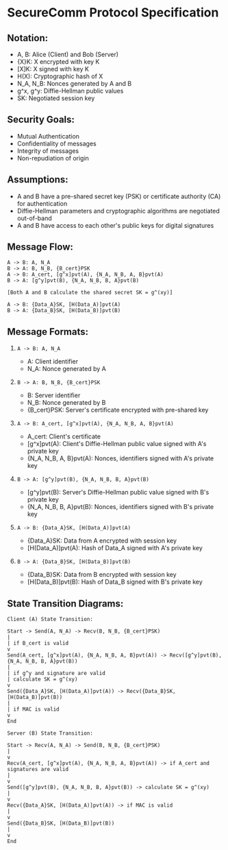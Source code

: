 # SecureComm Protocol Specification

## Notation:
- A, B: Alice (Client) and Bob (Server)
- {X}K: X encrypted with key K
- [X]K: X signed with key K
- H(X): Cryptographic hash of X
- N_A, N_B: Nonces generated by A and B
- g^x, g^y: Diffie-Hellman public values
- SK: Negotiated session key

## Security Goals:
- Mutual Authentication
- Confidentiality of messages
- Integrity of messages
- Non-repudiation of origin

## Assumptions:
- A and B have a pre-shared secret key (PSK) or certificate authority (CA) for authentication
- Diffie-Hellman parameters and cryptographic algorithms are negotiated out-of-band
- A and B have access to each other's public keys for digital signatures

## Message Flow:
```
A -> B: A, N_A
B -> A: B, N_B, {B_cert}PSK
A -> B: A_cert, [g^x]pvt(A), {N_A, N_B, A, B}pvt(A)
B -> A: [g^y]pvt(B), {N_A, N_B, B, A}pvt(B)

[Both A and B calculate the shared secret SK = g^(xy)]

A -> B: {Data_A}SK, [H(Data_A)]pvt(A)
B -> A: {Data_B}SK, [H(Data_B)]pvt(B)
```

## Message Formats:

1. `A -> B: A, N_A`
   - A: Client identifier
   - N_A: Nonce generated by A

2. `B -> A: B, N_B, {B_cert}PSK`
   - B: Server identifier
   - N_B: Nonce generated by B
   - {B_cert}PSK: Server's certificate encrypted with pre-shared key

3. `A -> B: A_cert, [g^x]pvt(A), {N_A, N_B, A, B}pvt(A)`
   - A_cert: Client's certificate
   - [g^x]pvt(A): Client's Diffie-Hellman public value signed with A's private key
   - {N_A, N_B, A, B}pvt(A): Nonces, identifiers signed with A's private key

4. `B -> A: [g^y]pvt(B), {N_A, N_B, B, A}pvt(B)`
   - [g^y]pvt(B): Server's Diffie-Hellman public value signed with B's private key
   - {N_A, N_B, B, A}pvt(B): Nonces, identifiers signed with B's private key

5. `A -> B: {Data_A}SK, [H(Data_A)]pvt(A)`
   - {Data_A}SK: Data from A encrypted with session key
   - [H(Data_A)]pvt(A): Hash of Data_A signed with A's private key

6. `B -> A: {Data_B}SK, [H(Data_B)]pvt(B)`
   - {Data_B}SK: Data from B encrypted with session key
   - [H(Data_B)]pvt(B): Hash of Data_B signed with B's private key

## State Transition Diagrams:
```
Client (A) State Transition:

Start -> Send(A, N_A) -> Recv(B, N_B, {B_cert}PSK)
|
| if B_cert is valid
v
Send(A_cert, [g^x]pvt(A), {N_A, N_B, A, B}pvt(A)) -> Recv([g^y]pvt(B), {N_A, N_B, B, A}pvt(B))
|
| if g^y and signature are valid
| calculate SK = g^(xy)
v
Send({Data_A}SK, [H(Data_A)]pvt(A)) -> Recv({Data_B}SK, [H(Data_B)]pvt(B))
|
| if MAC is valid
v
End

Server (B) State Transition:

Start -> Recv(A, N_A) -> Send(B, N_B, {B_cert}PSK)
|
v
Recv(A_cert, [g^x]pvt(A), {N_A, N_B, A, B}pvt(A)) -> if A_cert and signatures are valid
|
v
Send([g^y]pvt(B), {N_A, N_B, B, A}pvt(B)) -> calculate SK = g^(xy)
|
v
Recv({Data_A}SK, [H(Data_A)]pvt(A)) -> if MAC is valid
|
v
Send({Data_B}SK, [H(Data_B)]pvt(B))
|
v
End
```